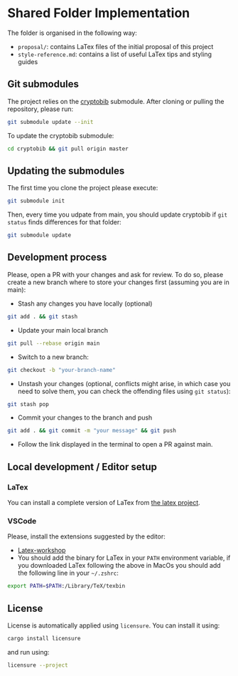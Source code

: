 # Shared Folder Implementation

The folder is organised in the following way:
* `proposal/`: contains LaTex files of the initial proposal of this project
* `style-reference.md`: contains a list of useful LaTex tips and styling guides

## Git submodules
The project relies on the [cryptobib](https://cryptobib.di.ens.fr/manual) submodule.
After cloning or pulling the repository, please run:

```bash
git submodule update --init
```

To update the cryptobib submodule:
```bash
cd cryptobib && git pull origin master
```

## Updating the submodules

The first time you clone the project please execute:
```bash
git submodule init
```

Then, every time you udpate from main, you should update cryptobib if `git status` finds differences for that folder:
```bash
git submodule update
```

## Development process

Please, open a PR with your changes and ask for review.
To do so, please create a new branch where to store your changes first (assuming you are in main):
* Stash any changes you have locally (optional)

```bash
git add . && git stash
```

* Update your main local branch

```bash
git pull --rebase origin main
```

* Switch to a new branch:

```bash
git checkout -b "your-branch-name"
```

* Unstash your changes (optional, conflicts might arise, in which case you need to solve them, you can check the offending files using `git status`):

```bash
git stash pop
```

* Commit your changes to the branch and push

```bash
git add . && git commit -m "your message" && git push
```

* Follow the link displayed in the terminal to open a PR against main.

## Local development / Editor setup

### LaTex

You can install a complete version of LaTex from [the latex project](https://www.latex-project.org/get/).

### VSCode

Please, install the extensions suggested by the editor:
* [Latex-workshop](https://github.com/James-Yu/LaTeX-Workshop/wiki/Install)
* You should add the binary for LaTex in your `PATH` environment variable, if you downloaded LaTex following the above in MacOs you should add the following line in your `~/.zshrc`:
```bash
export PATH=$PATH:/Library/TeX/texbin
```

## License

License is automatically applied using `licensure`. You can install it using:
```bash
cargo install licensure
```
and run using:
```bash
licensure --project
```
